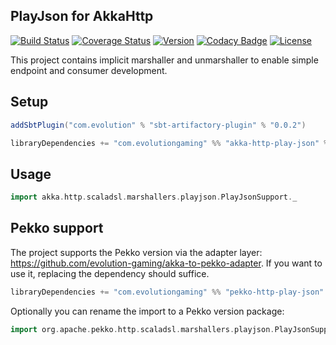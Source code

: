 ## PlayJson for AkkaHttp

[![Build Status](https://github.com/evolution-gaming/akka-http-play-json/workflows/CI/badge.svg)](https://github.com/evolution-gaming/akka-http-play-json/actions?query=workflow%3ACI)
[![Coverage Status](https://coveralls.io/repos/github/evolution-gaming/akka-http-play-json/badge.svg?branch=master)](https://coveralls.io/github/evolution-gaming/akka-http-play-json?branch=master)
[![Version](https://img.shields.io/badge/version-click-blue)](https://evolution.jfrog.io/artifactory/api/search/latestVersion?g=com.evolutiongaming&a=akka-http-play-json_2.13&repos=public)
[![Codacy Badge](https://app.codacy.com/project/badge/Grade/33d185f41cd04b10b651f4934bc90c1f)](https://www.codacy.com/gh/evolution-gaming/akka-http-play-json/dashboard?utm_source=github.com&amp;utm_medium=referral&amp;utm_content=evolution-gaming/akka-http-play-json&amp;utm_campaign=Badge_Grade)
[![License](https://img.shields.io/badge/License-Apache%202.0-yellowgreen.svg)](https://opensource.org/licenses/Apache-2.0)

This project contains implicit marshaller and unmarshaller to enable simple endpoint and consumer development.  

## Setup

```scala
addSbtPlugin("com.evolution" % "sbt-artifactory-plugin" % "0.0.2")

libraryDependencies += "com.evolutiongaming" %% "akka-http-play-json" % "0.2.0"
```

## Usage
```scala
import akka.http.scaladsl.marshallers.playjson.PlayJsonSupport._
```


## Pekko support
The project supports the Pekko version via the adapter layer: https://github.com/evolution-gaming/akka-to-pekko-adapter. If you want to use it, replacing the dependency should suffice.
```scala
libraryDependencies += "com.evolutiongaming" %% "pekko-http-play-json" % "0.2.0"
```
Optionally you can rename the import to a Pekko version package:
```scala
import org.apache.pekko.http.scaladsl.marshallers.playjson.PlayJsonSupport._
```